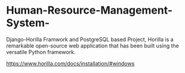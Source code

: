 # Human-Resource-Management-System-
Django-Horilla Framwork and PostgreSQL based Project, Horilla is a remarkable open-source web application that has been built using the versatile Python framework.

https://www.horilla.com/docs/installation/#windows 
